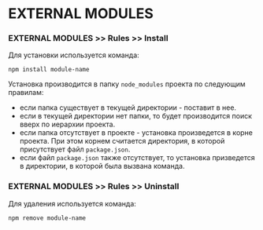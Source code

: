 # EXTERNAL MODULES

### EXTERNAL MODULES >> Rules >> Install
Для установки используется команда:

```
npm install module-name
```
Установка производится в папку `node_modules` проекта по следующим правилам:
- если папка существует в текущей директории - поставит в нее.
- если в текущей директории нет папки, то будет производится поиск вверх по иерархии проекта.
- если папка отсутствует в проекте - установка произведется в корне проекта. При этом корнем считается директория, в которой присутствует файл `package.json`.
- если файл `package.json` также отсутствует, то установка призведется в директории, в которой была вызвана команда.

### EXTERNAL MODULES >> Rules >> Uninstall
Для удаления используется команда:

```
npm remove module-name
```